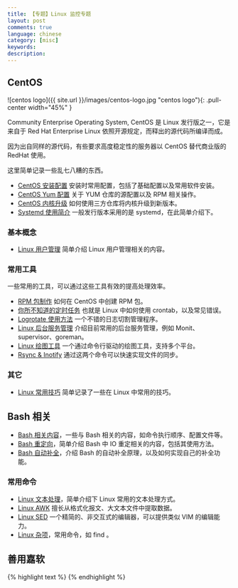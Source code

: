 ```yaml
---
title: 【专题】Linux 监控专题
layout: post
comments: true
language: chinese
category: [misc]
keywords:
description:
---
```


<!-- more -->

## CentOS

![centos logo]({{ site.url }}/images/centos-logo.jpg "centos logo"){: .pull-center width="45%" }

Community Enterprise Operating System, CentOS 是 Linux 发行版之一，它是来自于 Red Hat Enterprise Linux 依照开源规定，而释出的源代码所编译而成。

因为出自同样的源代码，有些要求高度稳定性的服务器以 CentOS 替代商业版的 RedHat 使用。

这里简单记录一些乱七八糟的东西。

* [CentOS 安装配置](/post/centos-config-from-scratch.html) 安装时常用配置，包括了基础配置以及常用软件安装。
* [CentOS Yum 配置](/post/centos-config-yum-rpm-stuff-introduce.html) 关于 YUM 仓库的源配置以及 RPM 相关操作。
* [CentOS 内核升级](/post/centos-update-kernel-version.html) 如何使用三方仓库将内核升级到新版本。
* [Systemd 使用简介](/post/linux-systemd.html) 一般发行版本采用的是 systemd，在此简单介绍下。

### 基本概念

* [Linux 用户管理](/post/linux-user-management.html) 简单介绍 Linux 用户管理相关的内容。

### 常用工具

一些常用的工具，可以通过这些工具有效的提高处理效率。

* [RPM 包制作](/post/linux-create-rpm-package.html) 如何在 CentOS 中创建 RPM 包。
* [你所不知道的定时任务](/post/details-about-cronie.html) 也就是 Linux 中如何使用 crontab，以及常见错误。
* [Logrotate 使用方法](/post/logrotate-usage.html) 一个不错的日志切割管理程序。
* [Linux 后台服务管理](/post/linux-daemon-tools.html) 介绍目前常用的后台服务管理，例如 Monit、supervisor、goreman。
* [Linux 绘图工具](/post/linux-gnuplot.html) 一个通过命令行驱动的绘图工具，支持多个平台。
* [Rsync & Inotify](/post/rsync-inotify.html) 通过这两个命令可以快速实现文件的同步。

### 其它

* [Linux 常用技巧](/post/linux-tips.html) 简单记录了一些在 Linux 中常用的技巧。

## Bash 相关

* [Bash 相关内容](/post/linux-bash-related-stuff.html)，一些与 Bash 相关的内容，如命令执行顺序、配置文件等。
* [Bash 重定向](/post/linux-bash-redirect-details.html)，简单介绍 Bash 中 IO 重定相关的内容，包括其使用方法。
* [Bash 自动补全](/post/linux-bash-auto-completion-introduce.html)，介绍 Bash 的自动补全原理，以及如何实现自己的补全功能。

<!--
* [Bash 安全编程](/post/linux-bash-pitfalls_init.html)，
-->

### 常用命令

* [Linux 文本处理](/post/linux-commands-text.html)，简单介绍下 Linux 常用的文本处理方式。
* [Linux AWK](/post/linux-commands-text-awk-introduce.html) 擅长从格式化报文、大文本文件中提取数据。
* [Linux SED](/post/linux-commands-text-sed-introduce.html) 一个精简的、非交互式的编辑器，可以提供类似 VIM 的编辑能力。
* [Linux 杂项](/post/linux-commands-tips.html)，常用命令，如 find 。

## 善用嘉软

<!--
https://www.calcurse.org/
http://todotxt.org/
https://www.moneymanagerex.org/news

https://www.gnucash.org/
https://sourceforge.net/projects/gnucash/
-->


{% highlight text %}
{% endhighlight %}
